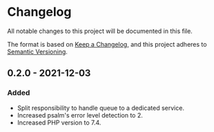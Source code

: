 # Changelog
All notable changes to this project will be documented in this file.

The format is based on [Keep a Changelog](https://keepachangelog.com/en/1.0.0/),
and this project adheres to [Semantic Versioning](https://semver.org/spec/v2.0.0.html).

## 0.2.0 - 2021-12-03
### Added
- Split responsibility to handle queue to a dedicated service.
- Increased psalm's error level detection to 2.
- Increased PHP version to 7.4.
